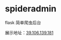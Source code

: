 # spideradmin

flask 简单爬虫后台  

展示地址：<a href="http://39.106.139.181" target="_blank">39.106.139.181</a>  
